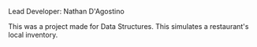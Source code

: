 Lead Developer: Nathan D'Agostino

This was a project made for Data Structures.  This simulates a restaurant's local inventory.
